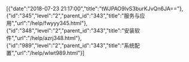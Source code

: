 [{"date":"2018-07-23 21:17:00","title":"tWJPAO9lvS3burKJvQn6JA=="},{"id":"345","level":"2","parent_id":"343","title":"服务与应用","url":"/help/fwyyy345.html"},{"id":"348","level":"2","parent_id":"343","title":"安装软件","url":"/help/azrj348.html"},{"id":"989","level":"2","parent_id":"343","title":"系统配置","url":"/help/wlwt989.html"}]
